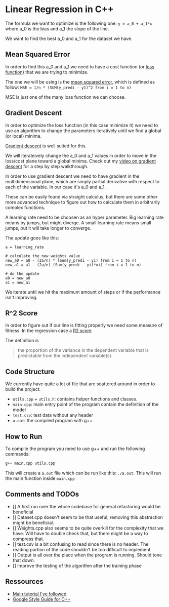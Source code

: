 # Linear Regression in C++
The formula we want to optimize is the following one: `y = a_0 + a_1*x` where a_0 is the bias and a_1 the slope of the line.

We want to find the best a_0 and a_1 for the dataset we have.

## Mean Squared Error
In order to find this a_0 and a_1 we need to have a cost function (or [loss function](https://en.wikipedia.org/wiki/Loss_function)) that we are trying to minimize.

The one we will be using is the [mean squared error](https://en.wikipedia.org/wiki/Mean_squared_error), which is defined as follow:
`MSE = 1/n * (SUM(y_predi - y1)^2 from i = 1 to n)`

MSE is just one of the many loss function we can choose.


## Gradient Descent
In order to optimize the loss function (in this case minimize it) we need to use an algorithm to change the parameters iteratively until we find a global (or local) minima.

[Gradient descent](https://ruder.io/optimizing-gradient-descent/) is well suited for this.

We will iterateively change the a_0 and a_1 values in order to move in the loss/cost plane toward a global minima. Check out my [video on gradient descent](https://youtu.be/IH9kqpMORLM) for a step by step walkthrough.

In order to use gradient descent we need to have gradient in the multidimensional plane, which are simply partial derivative with respect to each of the variable. In our case it's a_0 and a_1. 

These can be easily found via straight calculus, but there are some other more advanced technique to figure out how to calculate them in arbitrarily complex functions.

A learning rate need to be choosen as an hyper parameter. Big learning rate means by jumps, but might diverge. A small learning rate means small jumps, but it will take longer to converge. 

The update goes like this:
```
a = learning_rate

# calculate the new weights value
new_a0 = a0 - (2a/n) * (Sum(y_predi - yi) from i = 1 to n)
new_a1 = a1 - (2a/n) (Sum(y_predi - yi)*xi) from i = 1 to n)

# do the update
a0 = new_a0
a1 = new_a1
```

We iterate until we hit the maximum amount of steps or if the performance isn't improving.

## R^2 Score
In order to figure out if our line is fitting properly we need some measure of fitness. In the regression case a [R2 score](https://en.wikipedia.org/wiki/Coefficient_of_determination)

The definition is 
> the proportion of the variance in the dependent variable that is predictable from the independent variable(s)

## Code Structure
We currently have quite a lot of file that are scattered around in order to build the project.
- `utils.cpp` + `utils.h`: contains helper functions and classes.
- `main.cpp`: main entry point of the program contain the definition of the model
- `test.csv`: test data without any header
- `a.out`: the compiled program with g++

## How to Run
To compile the program you need to use g++ and run the following commands:
```bash
g++ main.cpp utils.cpp
```
This will create a `a.out` file which can be run like this: `./a.out`.
This will run the main function inside `main.cpp`

## Comments and TODOs
- [] A first run over the whole codebase for general refactoring would be beneficial
- [] Dataset.cpp doesn't seem to be that useful, removing this abstraction might be beneficial.
- [] Weights.cpp also seems to be quite overkill for the complexity that we have. Will have to double check that, but there might be a way to compress that.
- [] test.csv is a bit confusing to read since there is no header. The reading portion of the code shouldn't be too difficult to implement.
- [] Output is all over the place when the program is running. Should tone that down.
- [] Improve the testing of the algorithm after the training phase

## Ressources
- [Main tutorial I've followed](https://towardsdatascience.com/introduction-to-machine-learning-algorithms-linear-regression-14c4e325882a)
- [Google Style Guide for C++](https://google.github.io/styleguide/cppguide.html#Function_Comments)